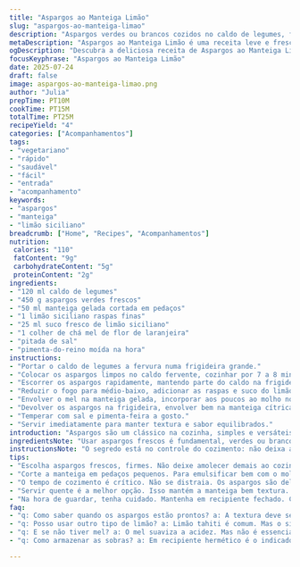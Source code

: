 ```yaml
---
title: "Aspargos ao Manteiga Limão"
slug: "aspargos-ao-manteiga-limao"
description: "Aspargos verdes ou brancos cozidos no caldo de legumes, finalizados com manteiga gelada, raspas e suco de limão, um toque de mel e temperos. Cozimento rápido, 15 minutos no total. Troca de ingredientes para mais leveza e sabor fresco. Textura macia com brilho da manteiga, acidez do limão e leve doçura. Receita simples, poucos ingredientes, sem glúten, lactose ou ovos. Serve aperitivo ou acompanhamento para carnes e peixes."
metaDescription: "Aspargos ao Manteiga Limão é uma receita leve e fresca, ideal como aperitivo ou acompanhamento. Pronto em 25 minutos."
ogDescription: "Descubra a deliciosa receita de Aspargos ao Manteiga Limão. Uma combinação perfeita de sabor e frescor em 25 minutos."
focusKeyphrase: "Aspargos ao Manteiga Limão"
date: 2025-07-24
draft: false
image: aspargos-ao-manteiga-limao.png
author: "Julia"
prepTime: PT10M
cookTime: PT15M
totalTime: PT25M
recipeYield: "4"
categories: ["Acompanhamentos"]
tags:
- "vegetariano"
- "rápido"
- "saudável"
- "fácil"
- "entrada"
- "acompanhamento"
keywords:
- "aspargos"
- "manteiga"
- "limão siciliano"
breadcrumb: ["Home", "Recipes", "Acompanhamentos"]
nutrition: 
 calories: "110"
 fatContent: "9g"
 carbohydrateContent: "5g"
 proteinContent: "2g"
ingredients:
- "120 ml caldo de legumes"
- "450 g aspargos verdes frescos"
- "50 ml manteiga gelada cortada em pedaços"
- "1 limão siciliano raspas finas"
- "25 ml suco fresco de limão siciliano"
- "1 colher de chá mel de flor de laranjeira"
- "pitada de sal"
- "pimenta-do-reino moída na hora"
instructions:
- "Portar o caldo de legumes a fervura numa frigideira grande."
- "Colocar os aspargos limpos no caldo fervente, cozinhar por 7 a 8 minutos até ficarem macios, porém firmes."
- "Escorrer os aspargos rapidamente, mantendo parte do caldo na frigideira."
- "Reduzir o fogo para médio-baixo, adicionar as raspas e suco do limão siciliano ao caldo restante."
- "Envolver o mel na manteiga gelada, incorporar aos poucos ao molho no fogo brando, mexendo para emulsificar e formar um brilho avivado."
- "Devolver os aspargos na frigideira, envolver bem na manteiga cítrica até ficarem uniformemente cobertos e brilhantes."
- "Temperar com sal e pimenta-feira a gosto."
- "Servir imediatamente para manter textura e sabor equilibrados."
introduction: "Aspargos são um clássico na cozinha, simples e versáteis. O lance aqui é dar um toque diferente. Caldo de legumes substitui o de galinha, menos gordura, mais frescor. O preparo é rapidinho, mil coisas na cabeça, então vai direto ao ponto: aspargos entram na água quente, cozinham até ficarem no ponto, mas não mole demais, senão perde a graça. A manteiga fria na sequência é pra dar aquele brilho e sabor potente, misturada com limão siciliano — que tem um aroma levinho e suave, diferente do comum, deixa tudo mais fresquinho. E de quebra, mel, não muito, só pra equilibrar a acidez e trazer doçura natural. Tem pimenta, tem sal. Tem brilho. Dá pra usar como entrada ou acompanhamento, combina com carne, peixe, até com um arrozinho simples. Rápida, prática, sem mistério. O que importa é o sabor direto, que gera vontade de repetir. Essa receita é básica, mas com pitadas que fazem toda a diferença no final."
ingredientsNote: "Usar aspargos frescos é fundamental, verdes ou brancos, dependendo do gosto. A escolha pelo caldo de legumes traz leveza – no lugar do tradicional caldo de galinha, menos gordura, sabor neutro, e isso faz tudo se destacar. A manteiga precisa estar gelada para a textura que queremos: um molho que envolve o legume sem virar óleo. Limão siciliano é diferente do tahiti; mais aromático, menos ácido, com perfume próprio que lembra casa de praia. O mel de flor de laranjeira é opcional, mas ajuda a suavizar a acidez do limão e a ressaltar o brilho do prato. Temperar com moderação para não mascarar os sabores naturais. Ingredientes simples, mas todos fazem parte do equilíbrio, textura e aroma finais."
instructionsNote: "O segredo está no controle do cozimento: não deixa amolecer demais. Os aspargos têm fibras delicadas, cozinhar rápido é chave. Enquanto cozinha, ir preparando o molho, começando com o caldo e limão na frigideira para dar uma leve redução. Quando incorporar a manteiga gaiosamente, o fogo tem que estar baixo, para não talhar. Manteiga gelada entra aos poucos, mexendo em movimentos circulares para emulsificar e formar uma camada brilhante e leve. Quando os aspargos voltam para a frigideira, envolvem-se nessa manteiga cítrica, ganhando sabor e textura ao mesmo tempo. Acabamento com sal e pimenta essencial para levantar o prato, serve quente para manter a manteiga firme. Tempo importa – não enrolar, porque a manteiga pode separar ou o legume murchar."
tips:
- "Escolha aspargos frescos, firmes. Não deixe amolecer demais ao cozinhar. Cozinhe por 7 a 8 minutos apenas. Assim mantém a textura. Caldo de legumes é leve, fresco. Use em vez do galinha. Menos gordura, mais sabor natural. Acidez do limão é importante. Escolha sempre limão siciliano. Tem aroma mais suave, é diferente do tahiti."
- "Corte a manteiga em pedaços pequenos. Para emulsificar bem com o molho. Manteiga gelada é essencial. Isso ajuda na textura. Quando misturar, fogo deve estar baixo. Se não, pode talhar. Mexa sempre. Faça movimentos circulares. É o jeito certo de emulsificar. Cuidado com sal e pimenta. Use moderadamente. Não deixe ofuscar o sabor dos aspargos."
- "O tempo de cozimento é crítico. Não se distraia. Os aspargos são delicados. É fácil cozinhar demais. Siga o tempo de 7 a 8 minutos. Pronto quando ainda firmes. Escorra rápido para não perder a crocância. Não esqueça que o molho termina de cozinhar junto com os aspargos. Então, junte os aspargos ao molho assim que estiverem prontos."
- "Servir quente é a melhor opção. Isso mantém a manteiga bem textura. Para a apresentação, valorize o brilho do prato. Um toque do mel ajuda na finalização. Isso suaviza a acidez do limão. Misture bem antes de servir. Para acompanhar, carne ou peixe. Um arroz simples completa bem. Esse prato é versátil e agrada a muitos paladares."
- "Na hora de guardar, tenha cuidado. Mantenha em recipiente fechado. Consumir em até dois dias. Reaqueça no fogo baixo. Para não perder a textura. Não é indicado congelar. O sabor se perde. Melhora na frescura se servido logo. Este prato combina bem com muitos alimentos. Um toque simples e eficiente que todos vão adorar."
faq:
- "q: Como saber quando os aspargos estão prontos? a: A textura deve ser firme. Não mole demais. 7 a 8 minutos é o ideal. Você pode furar com garfo. Se entrar fácil, está bom. Mas ainda firme."
- "q: Posso usar outro tipo de limão? a: Limão tahiti é comum. Mas o siciliano é mais aromático. Menos ácido. Isso dá um toque especial. Mas pode usar o que tiver em casa. Sabor diferente, mas ainda bom."
- "q: E se não tiver mel? a: O mel suaviza a acidez. Mas não é essencial. Você pode simplesmente omitir. O sabor ficará diferente, mas ainda bom. Tente adicionar açúcar mascavo se precisar."
- "q: Como armazenar as sobras? a: Em recipiente hermético é o indicado. Consumir em até dois dias. Reaqueça no fogo baixo. Isso evita que os aspargos fiquem murchos. Não é recomendado congelar, perde qualidade."

---
```

